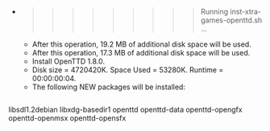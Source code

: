 * >>>>>>>>> Running inst-xtra-games-openttd.sh ...
  * After this operation, 19.2 MB of additional disk space will be used.
  * After this operation, 17.3 MB of additional disk space will be used.
  * Install OpenTTD 1.8.0.
  * Disk size = 4720420K. Space Used = 53280K. Runtime = 00:00:00:04.
  * The following NEW packages will be installed:
  ```bash
libsdl1.2debian libxdg-basedir1 openttd openttd-data openttd-opengfx
openttd-openmsx openttd-opensfx
  ```
